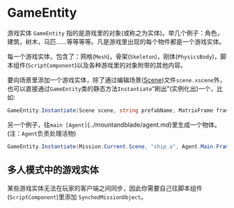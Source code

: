 # GameEntity

游戏实体 `GameEntity` 指的是游戏里的对象\(或称之为实体\)。举几个例子：角色，建筑，树木，马匹……等等等等。凡是游戏里出现的每个物件都是一个游戏实体。

每一个游戏实体，包含了：网格\(`Mesh`\)，骨架\(`Skeleton`\)，刚体\(`PhysicsBody`\)，脚本组件\(`ScriptComponent`\)以及各种游戏里的对象附带的其他内容。

要向场景里添加一个游戏实体，除了通过编辑场景\([Scene](../../_xmldocs/scene.md)\)文件`scene.xscene`外，也可以直接通过`GameEntity`类的静态方法`Instantiate`“刷出”\(实例化出\)一个，比如:

```csharp
GameEntity.Instantiate(Scene scene, string prefabName, MatrixFrame frame)
```

另一个例子，往`main [Agent]`(../mountandblade/agent.md)里生成一个物体。\(注：`Agent`负责处理活物\)

```csharp
GameEntity.Instantiate(Mission.Current.Scene, "ship_a", Agent.Main.Frame)
```

## 多人模式中的游戏实体

某些游戏实体无法在玩家的客户端之间同步，因此你需要自己往脚本组件\(`ScriptComponent`\)里添加 `SynchedMissionObject`。
